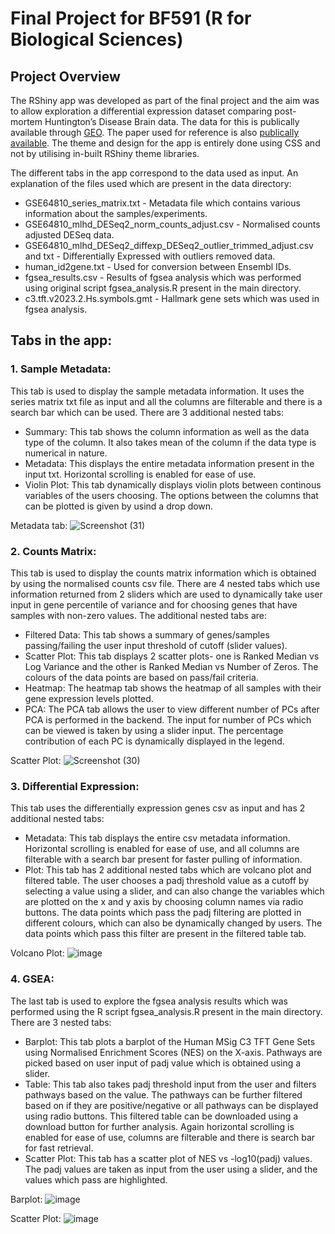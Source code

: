 # Final Project for BF591 (R for Biological Sciences)

## Project Overview
The RShiny app was developed as part of the final project and the aim was to allow exploration a differential expression dataset comparing post-mortem Huntington’s Disease Brain data. The data for this is publically available through [GEO](https://www.ncbi.nlm.nih.gov/geo/query/acc.cgi?acc=GSE64810). The paper used for reference is also [publically available](https://www.ncbi.nlm.nih.gov/pmc/articles/PMC4670106/). The theme and design for the app is entirely done using CSS and not by utilising in-built RShiny theme libraries.

The different tabs in the app correspond to the data used as input. An explanation of the files used which are present in the data directory:

- GSE64810_series_matrix.txt - Metadata file which contains various information about the samples/experiments.
- GSE64810_mlhd_DESeq2_norm_counts_adjust.csv - Normalised counts adjusted DESeq data.
- GSE64810_mlhd_DESeq2_diffexp_DESeq2_outlier_trimmed_adjust.csv and txt - Differentially Expressed with outliers removed data.
- human_id2gene.txt - Used for conversion between Ensembl IDs.
- fgsea_results.csv - Results of fgsea analysis which was performed using original script fgsea_analysis.R present in the main directory.
- c3.tft.v2023.2.Hs.symbols.gmt - Hallmark gene sets which was used in fgsea analysis.

## Tabs in the app:

### 1. <strong>Sample Metadata:</strong>
   
This tab is used to display the sample metadata information. It uses the series matrix txt file as input and all the columns are filterable and there is a search bar which can be used. There are 3 additional nested tabs:
* Summary: This tab shows the column information as well as the data type of the column. It also takes mean of the column if the data type is numerical in nature.
* Metadata: This displays the entire metadata information present in the input txt. Horizontal scrolling is enabled for ease of use.
* Violin Plot: This tab dynamically displays violin plots between continous variables of the users choosing. The options between the columns that can be plotted is given by usind a drop down.

Metadata tab:
![Screenshot (31)](https://github.com/posaumya/RShiny_Project/assets/144373823/0f01299a-8072-47a5-845a-aac23020a95d)


### 2. <strong>Counts Matrix:</strong>
This tab is used to display the counts matrix information which is obtained by using the normalised counts csv file. There are 4 nested tabs which use information returned from 2 sliders which are used to dynamically take user input in gene percentile of variance and for choosing genes that have samples with non-zero values. The additional nested tabs are:
* Filtered Data: This tab shows a summary of genes/samples passing/failing the user input threshold of cutoff (slider values).
* Scatter Plot: This tab displays 2 scatter plots- one is Ranked Median vs Log Variance and the other is Ranked Median vs Number of Zeros. The colours of the data points are based on pass/fail criteria. 
* Heatmap: The heatmap tab shows the heatmap of all samples with their gene expression levels plotted.
* PCA: The PCA tab allows the user to view different number of PCs after PCA is performed in the backend. The input for number of PCs which can be viewed is taken by using a slider input. The percentage contribution of each PC is dynamically displayed in the legend.

Scatter Plot:
![Screenshot (30)](https://github.com/posaumya/RShiny_Project/assets/144373823/f60c0912-23ac-4fa0-bafa-234d95d3ac7a)


### 3. <strong>Differential Expression:</strong>
This tab uses the differentially expression genes csv as input and has 2 additional nested tabs:
* Metadata: This tab displays the entire csv metadata information. Horizontal scrolling is enabled for ease of use, and all columns are filterable with a search bar present for faster pulling of information.
* Plot: This tab has 2 additional nested tabs which are volcano plot and filtered table. The user chooses a padj threshold value as a cutoff by selecting a value using a slider, and can also change the variables which are plotted on the x and y axis by choosing column names via radio buttons. The data points which pass the padj filtering are plotted in different colours, which can also be dynamically changed by users. The data points which pass this filter are present in the filtered table tab.

Volcano Plot:
![image](https://github.com/posaumya/RShiny_Project/assets/144373823/51e46263-68be-4cdf-8b6b-9cb5e56d53fa)

### 4. <strong>GSEA:</strong>
The last tab is used to explore the fgsea analysis results which was performed using the R script fgsea_analysis.R present in the main directory. There are 3 nested tabs:
* Barplot: This tab plots a barplot of the Human MSig C3 TFT Gene Sets using Normalised Enrichment Scores (NES) on the X-axis. Pathways are picked based on user input of padj value which is obtained using a slider.
* Table: This tab also takes padj threshold input from the user and filters pathways based on the value. The pathways can be further filtered based on if they are positive/negative or all pathways can be displayed using radio buttons. This filtered table can be downloaded using a download button for further analysis. Again horizontal scrolling is enabled for ease of use, columns are filterable and there is search bar for fast retrieval.
* Scatter Plot: This tab has a scatter plot of NES vs -log10(padj) values. The padj values are taken as input from the user using a slider, and the values which pass are highlighted.

Barplot:
![image](https://github.com/posaumya/RShiny_Project/assets/144373823/f0595a7a-6b6e-4a46-bdaa-419430c8277e)

Scatter Plot:
![image](https://github.com/posaumya/RShiny_Project/assets/144373823/aaf932f4-8752-4f25-9629-619527cdefb0)





